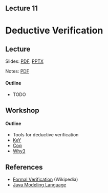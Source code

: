 Lecture 11
---
# Deductive Verification

## Lecture

Slides: [PDF](slides_11.pdf), [PPTX](slides_11.pptx)

Notes: [PDF](nodes_11.pdf)

#### Outline

* TODO

## Workshop

#### Outline

* Tools for deductive verification
* [KeY](https://www.key-project.org/)
* [Coq](https://coq.inria.fr/)
* [Why3](https://why3.lri.fr/)

## References

* [Formal Verification](https://en.wikipedia.org/wiki/Formal_verification) (Wikipedia)
* [Java Modeling Language](https://en.wikipedia.org/wiki/Java_Modeling_Language)
